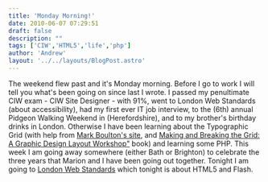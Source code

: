 ```yaml
---
title: 'Monday Morning!'
date: 2010-06-07 07:29:51
draft: false
description: ""
tags: ['CIW','HTML5','life','php']
author: 'Andrew'
layout: '../../layouts/BlogPost.astro'
---
```


The weekend flew past and it's Monday morning. Before I go to work I will tell you what's been going on since last I wrote. I passed my penultimate CIW exam - CIW Site Designer - with 91%, went to London Web Standards (about accessibility), had my first ever IT job interview, to the (6th) annual Pidgeon Walking Weekend in (Herefordshire), and to my brother's birthday drinks in London. Otherwise I have been learning about the Typographic Grid (with help from [Mark Boulton's site](http://www.markboulton.co.uk/journal/comments/five-simple-steps-to-designing-grid-systems-preface "5 simple steps to designing grid systems"), and [Making and Breaking the Grid: A Graphic Design Layout Workshop"](http://www.amazon.co.uk/Making-Breaking-Grid-Layout-Workshop/dp/1592531253 "making and breaking the grid [amazon.co.uk]") book) and learning some PHP. This week I am going away somewhere (either Bath or Brighton) to celebrate the three years that Marion and I have been going out together. Tonight I am going to [London Web Standards](http://www.londonwebstandards.org/ "london web standards") which tonight is about HTML5 and Flash.
